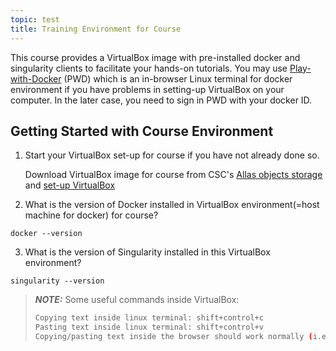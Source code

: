 ```yaml
---
topic: test
title: Training Environment for Course
---
```



This course provides a VirtualBox image with pre-installed docker and singularity clients to facilitate your hands-on tutorials. You may use [Play-with-Docker](https://labs.play-with-docker.com/) (PWD) which is an in-browser Linux terminal for docker environment if you have problems in setting-up VirtualBox on your computer. In the later case, you need to sign in PWD with your docker ID.

## Getting Started with Course Environment

1. Start your VirtualBox set-up for course if you have not already done so.

   Download VirtualBox image for course from CSC's [Allas objects storage](https://a3s.fi/Biocontainer/BioContainer.ova) and [set-up VirtualBox](https://raw.githubusercontent.com/amsaren/course_materials/main/Biocontainers_2020/BC2020_Working_with_VirtualBox.pdf)

2. What is the version of Docker installed in VirtualBox environment(=host machine for docker) for course?
```
docker --version
```
3. What is the version of Singularity installed in this VirtualBox environment?
```
singularity --version
````

> **_NOTE:_** 
> Some useful commands inside VirtualBox:
> ```bash
> Copying text inside linux terminal: shift+control+c
> Pasting text inside linux terminal: shift+control+v
> Copying/pasting text inside the browser should work normally (i.e., control +c and control +v)
> ```

